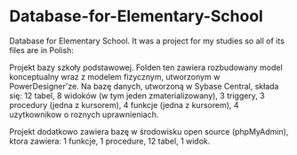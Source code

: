 # Database-for-Elementary-School
Database for Elementary School. It was a project for my studies so all of its files are in Polish:

Projekt bazy szkoły podstawowej.
Folden ten zawiera rozbudowany model konceptualny wraz z modelem fizycznym, utworzonym w PowerDesigner'ze.
Na bazę danych, utworzoną w Sybase Central, składa się:
12 tabel,
8 widoków (w tym jeden zmaterializowany),
3 triggery,
3 procedury (jedna z kursorem),
4 funkcje (jedna z kursorem),
4 uzytkownikow o roznych uprawnieniach.

Projekt dodatkowo zawiera bazę w środowisku open source (phpMyAdmin), ktora zawiera:
1 funkcje,
1 procedure,
12 tabel,
1 widok.
